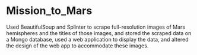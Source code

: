# Mission_to_Mars

Used BeautifulSoup and Splinter to scrape full-resolution images of Mars hemispheres and the titles of those images, and stored the scraped data on a Mongo database, used a web application to display the data, and altered the design of the web app to accommodate these images.
